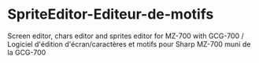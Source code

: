 # SpriteEditor-Editeur-de-motifs
Screen editor, chars editor and sprites editor for MZ-700 with GCG-700 / Logiciel d'édition d'écran/caractères et motifs pour Sharp MZ-700 muni de la GCG-700

